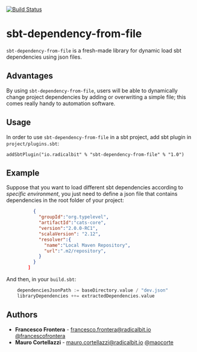 [![Build Status](https://travis-ci.org/radicalbit/sbt-dependency-from-file.svg?branch=master)](https://travis-ci.org/radicalbit/sbt-dependency-from-file)

# sbt-dependency-from-file
`sbt-dependency-from-file` is a fresh-made library for dynamic load sbt dependencies using json files.

## Advantages

By using `sbt-dependency-from-file`, users will be able to dynamically change project dependencies by adding or overwriting a simple file; this comes really handy to automation software.

## Usage

In order to use `sbt-dependency-from-file` in a sbt project, add sbt plugin in `project/plugins.sbt`: 
    
    addSbtPlugin("io.radicalbit" % "sbt-dependency-from-file" % "1.0")
    
## Example

Suppose that you want to load different sbt dependencies according to *specific environment*, you just need to define a json file that contains dependencies in the root folder of your project:

```json [
          {
            "groupId":"org.typelevel",
            "artifactId":"cats-core",
            "version":"2.0.0-RC1",
            "scalaVersion": "2.12",
            "resolver":{
              "name":"Local Maven Repository",
              "url":".m2/repository",
            }
          }
        ]
```
And then, in your `build.sbt`:
    
```scala 
    dependenciesJsonPath := baseDirectory.value / "dev.json"
    libraryDependencies ++= extractedDependencies.value
```    
    
## Authors
* **Francesco Frontera** - [francesco.frontera@radicalbit.io](mailto:francesco.frontera@radicalbit.io) [@francescofrontera](https://github.com/francescofrontera)
* **Mauro Cortellazzi** - [mauro.cortellazzi@radicalbit.io](mailto:mauro.cortellazzi@radicalbit.io) [@maocorte](https://github.com/maocorte)    
